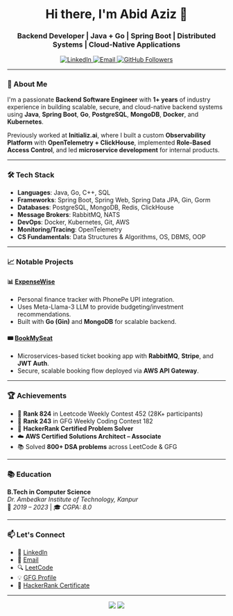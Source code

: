 <h1 align="center">Hi there, I'm Abid Aziz 👋</h1>
<h3 align="center">Backend Developer | Java + Go | Spring Boot | Distributed Systems | Cloud-Native Applications</h3>

<p align="center">
  <a href="https://www.linkedin.com/in/abidaziz9876/">
    <img src="https://img.shields.io/badge/LinkedIn-AbidAziz-blue?logo=linkedin" alt="LinkedIn" />
  </a>
  <a href="mailto:abidaziz9876@gmail.com">
    <img src="https://img.shields.io/badge/Email-abidaziz9876@gmail.com-red?logo=gmail" alt="Email" />
  </a>
  <a href="https://github.com/abidaziz9876">
    <img src="https://img.shields.io/github/followers/abidaziz9876?label=Follow&style=social" alt="GitHub Followers" />
  </a>
</p>

---

### 🚀 About Me

I'm a passionate **Backend Software Engineer** with **1+ years** of industry experience in building scalable, secure, and cloud-native backend systems using **Java**, **Spring Boot**, **Go**, **PostgreSQL**, **MongoDB**, **Docker**, and **Kubernetes**.

Previously worked at **Initializ.ai**, where I built a custom **Observability Platform** with **OpenTelemetry + ClickHouse**, implemented **Role-Based Access Control**, and led **microservice development** for internal products.

---

### 🛠️ Tech Stack

- **Languages**: Java, Go, C++, SQL
- **Frameworks**: Spring Boot, Spring Web, Spring Data JPA, Gin, Gorm
- **Databases**: PostgreSQL, MongoDB, Redis, ClickHouse
- **Message Brokers**: RabbitMQ, NATS
- **DevOps**: Docker, Kubernetes, Git, AWS
- **Monitoring/Tracing**: OpenTelemetry
- **CS Fundamentals**: Data Structures & Algorithms, OS, DBMS, OOP

---

### 📈 Notable Projects

#### 📊 [ExpenseWise](https://github.com/abidaziz9876/ExpenseWise)
- Personal finance tracker with PhonePe UPI integration.
- Uses Meta-Llama-3 LLM to provide budgeting/investment recommendations.
- Built with **Go (Gin)** and **MongoDB** for scalable backend.

#### 🎟️ [BookMySeat](https://github.com/abidaziz9876/BookMySeat)
- Microservices-based ticket booking app with **RabbitMQ**, **Stripe**, and **JWT Auth**.
- Secure, scalable booking flow deployed via **AWS API Gateway**.

---

### 🏆 Achievements

- 🥇 **Rank 824** in Leetcode Weekly Contest 452 (28K+ participants)
- 🥈 **Rank 243** in GFG Weekly Coding Contest 182
- 🏅 **HackerRank Certified Problem Solver**
- ☁️ **AWS Certified Solutions Architect – Associate**
- 📚 Solved **800+ DSA problems** across LeetCode & GFG

---

### 📚 Education

**B.Tech in Computer Science**  
*Dr. Ambedkar Institute of Technology, Kanpur*  
📅 *2019 – 2023* | 🎓 *CGPA: 8.0*

---

### 📫 Let's Connect

- 🔗 [LinkedIn](https://www.linkedin.com/in/abidaziz9876/)
- 💌 [Email](mailto:abidaziz9876@gmail.com)
- 🔍 [LeetCode](https://leetcode.com/u/a4aziz/)
- 💡 [GFG Profile](https://www.geeksforgeeks.org/user/abidaziz9876/)
- 🧠 [HackerRank Certificate](https://www.hackerrank.com/certificates/iframe/12e727550f2c)

---

<p align="center">
  <img src="https://github-readme-stats.vercel.app/api?username=abidaziz9876&show_icons=true&theme=radical" />
  <img src="https://github-readme-streak-stats.herokuapp.com/?user=abidaziz9876&theme=radical" />
</p>
